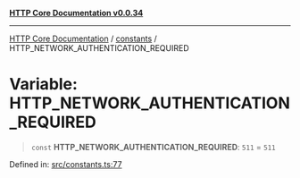 [**HTTP Core Documentation v0.0.34**](../../README.md)

***

[HTTP Core Documentation](../../modules.md) / [constants](../README.md) / HTTP\_NETWORK\_AUTHENTICATION\_REQUIRED

# Variable: HTTP\_NETWORK\_AUTHENTICATION\_REQUIRED

> `const` **HTTP\_NETWORK\_AUTHENTICATION\_REQUIRED**: `511` = `511`

Defined in: [src/constants.ts:77](https://github.com/stonemjs/http-core/blob/424f80742be298e137f118c0e2e80266a8a78f3c/src/constants.ts#L77)

